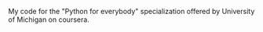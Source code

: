 My code for the "Python for everybody" specialization offered by University of Michigan on coursera.
